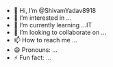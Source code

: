 - 👋 Hi, I’m @ShivamYadav8918
- 👀 I’m interested in ...
- 🌱 I’m currently learning ...IT
- 💞️ I’m looking to collaborate on ...
- 📫 How to reach me ...
- 😄 Pronouns: ...
- ⚡ Fun fact: ...

<!---
ShivamYadav8918/ShivamYadav8918 is a ✨ special ✨ repository because its `README.md` (this file) appears on your GitHub profile.
You can click the Preview link to take a look at your changes.
--->
